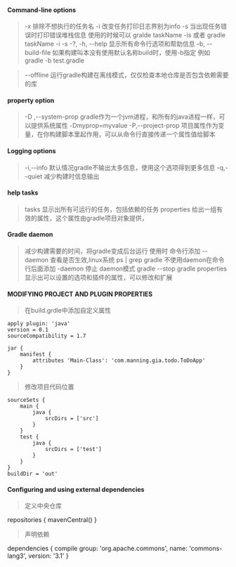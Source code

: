 #### Command-line options

> -x 排除不想执行的任务名
> -i 改变任务打印日志界别为info
> -s 当出现任务错误时打印错误堆栈信息
> 使用的时候可以 gralde taskName -is 或者 gradle taskName -i -s
> -?, -h, --help 显示所有命令行选项和帮助信息
> -b, --build-file 如果构建叫本没有使用默认名称build时，使用-b指定 例如
> gradle -b test.gradle

> --offline 运行gradle构建在离线模式，仅仅检查本地仓库是否包含依赖需要的库

#### property option

>-D ,--system-prop gradle作为一个jvm进程，和所有的java进程一样，可以提供系统属性
>-Dmyprop=myvalue
>-P,--project-prop 项目属性作为变量，在你构建脚本里起作用，可以从命令行直接传递一个属性值给脚本


#### Logging options

>-i,--info 默认情况gradle不输出太多信息，使用这个选项得到更多信息
>-q,--quiet 减少构建时信息输出

#### help tasks

> tasks 显示出所有可运行的任务，包括依赖的任务
> properties 给出一组有效的属性，这个属性由gradle项目对象提供，

#### Gradle daemon

> 减少构建需要的时间，将gradle变成后台运行 使用时 命令行添加 --daemon 
> 查看是否生效,linux系统 ps | grep gradle
> 不使用daemon在命令行后面添加 -daemon
> 停止 daemon模式 gradle --stop
> gradle properties 显示出可以设置的选项和插件的属性，可以修改和扩展

#### MODIFYING PROJECT AND PLUGIN PROPERTIES

> 在build.grdle中添加自定义属性

	apply plugin: 'java'
	version = 0.1
	sourceCompatibility = 1.7

	jar {
		manifest {
			attributes 'Main-Class': 'com.manning.gia.todo.ToDoApp'
		}
	}
>修改项目代码位置

	sourceSets {
		main {
			java {
				srcDirs = ['src']
			}
		}
		test {
			java {
				srcDirs = ['test']
			}
		}
	}
	buildDir = 'out'

	
#### Configuring and using external dependencies

> 定义中央仓库

repositories {
	mavenCentral()
}

>声明依赖

dependencies {
	compile group: 'org.apache.commons', name: 'commons-lang3', version: '3.1'
}
